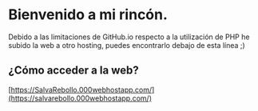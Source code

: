 # Bienvenido a mi rincón.
Debido a las limitaciones de GitHub.io respecto a la utilización de PHP he subido la web a otro
hosting, puedes encontrarlo debajo de esta línea ;)

## ¿Cómo acceder a la web?
[https://SalvaRebollo.000webhostapp.com/](https://salvarebollo.000webhostapp.com/)
